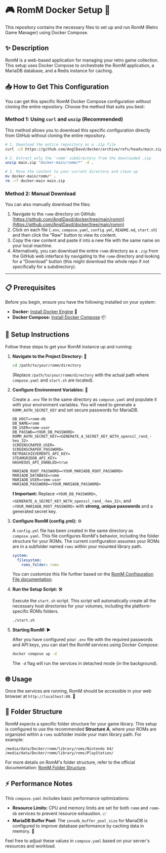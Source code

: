# 🎮 RomM Docker Setup 🚀

This repository contains the necessary files to set up and run RomM (Retro Game Manager) using Docker Compose.

## ✨ Description

RomM is a web-based application for managing your retro game collection. This setup uses Docker Compose to orchestrate the RomM application, a MariaDB database, and a Redis instance for caching.

## 📥 How to Get This Configuration

You can get this specific RomM Docker Compose configuration without cloning the entire repository. Choose the method that suits you best:

### Method 1: Using `curl` and `unzip` (Recommended)

This method allows you to download this specific configuration directly from GitHub without cloning the entire repository.

```bash
# 1. Download the entire repository as a .zip file
curl -LO https://github.com/AnglDavd/docker/archive/refs/heads/main.zip

# 2. Extract only the 'romm' subdirectory from the downloaded .zip
unzip main.zip "docker-main/romm/*" -d .

# 3. Move the content to your current directory and clean up
mv docker-main/romm/* .
rm -rf docker-main main.zip
```

### Method 2: Manual Download

You can also manually download the files:

1.  Navigate to the `romm` directory on GitHub: [https://github.com/AnglDavd/docker/tree/main/romm](https://github.com/AnglDavd/docker/tree/main/romm)
2.  Click on each file (`.env`, `compose.yaml`, `config.yml`, `README.md`, `start.sh`) and then click the "Raw" button to view its content.
3.  Copy the raw content and paste it into a new file with the same name on your local machine.
4.  Alternatively, you can download the entire `romm` directory as a `.zip` from the GitHub web interface by navigating to the `romm` directory and looking for a "Download" button (this might download the whole repo if not specifically for a subdirectory).

---


## 📋 Prerequisites

Before you begin, ensure you have the following installed on your system:

*   **Docker:** [Install Docker Engine](https://docs.docker.com/engine/install/) 🐳
*   **Docker Compose:** [Install Docker Compose](https://docs.docker.com/compose/install/) 📦

## 🚀 Setup Instructions

Follow these steps to get your RomM instance up and running:

1.  **Navigate to the Project Directory:** 📁

    ```bash
    cd /path/to/your/romm/directory
    ```

    (Replace `/path/to/your/romm/directory` with the actual path where `compose.yaml` and `start.sh` are located).

2.  **Configure Environment Variables:** 🔑

    Create a `.env` file in the same directory as `compose.yaml` and populate it with your environment variables. You will need to generate a `ROMM_AUTH_SECRET_KEY` and set secure passwords for MariaDB.

    ```env
    DB_HOST=romm-db
    DB_NAME=romm
    DB_USER=romm-user
    DB_PASSWD=<YOUR_DB_PASSWORD>
    ROMM_AUTH_SECRET_KEY=<GENERATE_A_SECRET_KEY_WITH_openssl_rand_-hex_32>
    SCREENSCRAPER_USER=
    SCREENSCRAPER_PASSWORD=
    RETROACHIEVEMENTS_API_KEY=
    STEAMGRIDDB_API_KEY=
    HASHEOUS_API_ENABLED=true

    MARIADB_ROOT_PASSWORD=<YOUR_MARIADB_ROOT_PASSWORD>
    MARIADB_DATABASE=romm
    MARIADB_USER=romm-user
    MARIADB_PASSWORD=<YOUR_MARIADB_PASSWORD>
    ```

    **❗ Important:** Replace `<YOUR_DB_PASSWORD>`, `<GENERATE_A_SECRET_KEY_WITH_openssl_rand_-hex_32>`, and `<YOUR_MARIADB_ROOT_PASSWORD>` with **strong, unique passwords** and a generated secret key.

3.  **Configure RomM (config.yml):** ⚙️

    A `config.yml` file has been created in the same directory as `compose.yaml`. This file configures RomM's behavior, including the folder structure for your ROMs. The current configuration assumes your ROMs are in a subfolder named `roms` within your mounted library path.

    ```yaml
    system:
      filesystem:
        roms_folder: roms
    ```

    You can customize this file further based on the [RomM Configuration File documentation](https://docs.romm.app/latest/Getting-Started/Configuration-File/).

4.  **Run the Setup Script:** 🛠️

    Execute the `start.sh` script. This script will automatically create all the necessary host directories for your volumes, including the platform-specific ROMs folders.

    ```bash
    ./start.sh
    ```

5.  **Starting RomM:** ▶️

    After you have configured your `.env` file with the required passwords and API keys, you can start the RomM services using Docker Compose:

    ```bash
    docker compose up -d
    ```

    The `-d` flag will run the services in detached mode (in the background).

## 🌐 Usage

Once the services are running, RomM should be accessible in your web browser at `http://localhost:80`. 🚀

## 📂 Folder Structure

RomM expects a specific folder structure for your game library. This setup is configured to use the recommended **Structure A**, where your ROMs are organized within a `roms` subfolder inside your main library path. For example:

```
/media/data/Docker/romm/library/roms/Nintendo 64/
/media/data/Docker/romm/library/roms/PlayStation/
```

For more details on RomM's folder structure, refer to the official documentation: [RomM Folder Structure](https://docs.romm.app/latest/Getting-Started/Folder-Structure/).

## ⚡ Performance Notes

This `compose.yaml` includes basic performance optimizations:

*   **Resource Limits:** CPU and memory limits are set for both `romm` and `romm-db` services to prevent resource exhaustion. 📈
*   **MariaDB Buffer Pool:** The `innodb_buffer_pool_size` for MariaDB is configured to improve database performance by caching data in memory. 💾

Feel free to adjust these values in `compose.yaml` based on your server's resources and workload.